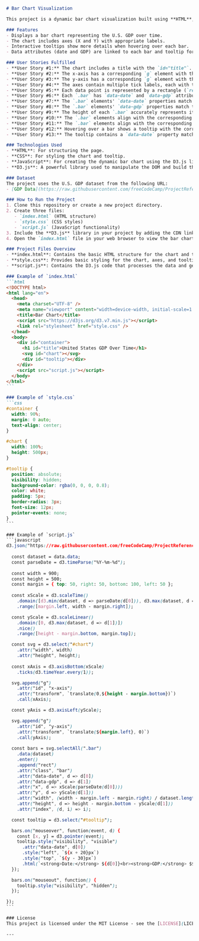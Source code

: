 ````markdown

# Bar Chart Visualization

This project is a dynamic bar chart visualization built using **HTML**, **CSS**, and **JavaScript** with the **D3.js** library. It uses a dataset containing U.S. GDP over time and displays the data as a bar chart with interactive tooltips.

### Features
- Displays a bar chart representing the U.S. GDP over time.
- The chart includes axes (X and Y) with appropriate labels.
- Interactive tooltips show more details when hovering over each bar.
- Data attributes (date and GDP) are linked to each bar and tooltip for easy reference.

### User Stories Fulfilled
- **User Story #1:** The chart includes a title with the `id="title"`.
- **User Story #2:** The x-axis has a corresponding `g` element with the `id="x-axis"`.
- **User Story #3:** The y-axis has a corresponding `g` element with the `id="y-axis"`.
- **User Story #4:** The axes contain multiple tick labels, each with the class `tick`.
- **User Story #5:** Each data point is represented by a rectangle (`rect`) element with the class `bar`.
- **User Story #6:** Each `.bar` has `data-date` and `data-gdp` attributes.
- **User Story #7:** The `.bar` elements' `data-date` properties match the order of the provided data.
- **User Story #8:** The `.bar` elements' `data-gdp` properties match the order of the provided data.
- **User Story #9:** The height of each `.bar` accurately represents its corresponding GDP value.
- **User Story #10:** The `.bar` elements align with the corresponding date on the x-axis.
- **User Story #11:** The `.bar` elements align with the corresponding GDP value on the y-axis.
- **User Story #12:** Hovering over a bar shows a tooltip with the corresponding `data-date` and `data-gdp`.
- **User Story #13:** The tooltip contains a `data-date` property matching the active `.bar` element.

### Technologies Used
- **HTML**: For structuring the page.
- **CSS**: For styling the chart and tooltip.
- **JavaScript**: For creating the dynamic bar chart using the D3.js library.
- **D3.js**: A powerful library used to manipulate the DOM and build the chart.

### Dataset
The project uses the U.S. GDP dataset from the following URL:
- [GDP Data](https://raw.githubusercontent.com/freeCodeCamp/ProjectReferenceData/master/GDP-data.json)

### How to Run the Project
1. Clone this repository or create a new project directory.
2. Create three files:
   - `index.html` (HTML structure)
   - `style.css` (CSS styles)
   - `script.js` (JavaScript functionality)
3. Include the **D3.js** library in your project by adding the CDN link in the `index.html` file.
4. Open the `index.html` file in your web browser to view the bar chart.

### Project Files Overview
- **index.html**: Contains the basic HTML structure for the chart and the tooltip.
- **style.css**: Provides basic styling for the chart, axes, and tooltip.
- **script.js**: Contains the D3.js code that processes the data and generates the chart.

### Example of `index.html`
```html
<!DOCTYPE html>
<html lang="en">
  <head>
    <meta charset="UTF-8" />
    <meta name="viewport" content="width=device-width, initial-scale=1.0" />
    <title>Bar Chart</title>
    <script src="https://d3js.org/d3.v7.min.js"></script>
    <link rel="stylesheet" href="style.css" />
  </head>
  <body>
    <div id="container">
      <h1 id="title">United States GDP Over Time</h1>
      <svg id="chart"></svg>
      <div id="tooltip"></div>
    </div>
    <script src="script.js"></script>
  </body>
</html>
```

### Example of `style.css`
```css
#container {
  width: 90%;
  margin: 0 auto;
  text-align: center;
}

#chart {
  width: 100%;
  height: 500px;
}

#tooltip {
  position: absolute;
  visibility: hidden;
  background-color: rgba(0, 0, 0, 0.8);
  color: white;
  padding: 5px;
  border-radius: 3px;
  font-size: 12px;
  pointer-events: none;
}
```

### Example of `script.js`
```javascript
d3.json("https://raw.githubusercontent.com/freeCodeCamp/ProjectReferenceData/master/GDP-data.json").then(function (data) {
  
  const dataset = data.data;
  const parseDate = d3.timeParse("%Y-%m-%d");
  
  const width = 900;
  const height = 500;
  const margin = { top: 50, right: 50, bottom: 100, left: 50 };
  
  const xScale = d3.scaleTime()
    .domain([d3.min(dataset, d => parseDate(d[0])), d3.max(dataset, d => parseDate(d[0]))])
    .range([margin.left, width - margin.right]);

  const yScale = d3.scaleLinear()
    .domain([0, d3.max(dataset, d => d[1])])
    .nice()
    .range([height - margin.bottom, margin.top]);

  const svg = d3.select("#chart")
    .attr("width", width)
    .attr("height", height);
  
  const xAxis = d3.axisBottom(xScale)
    .ticks(d3.timeYear.every(1));

  svg.append("g")
    .attr("id", "x-axis")
    .attr("transform", `translate(0,${height - margin.bottom})`)
    .call(xAxis);

  const yAxis = d3.axisLeft(yScale);

  svg.append("g")
    .attr("id", "y-axis")
    .attr("transform", `translate(${margin.left}, 0)`)
    .call(yAxis);
  
  const bars = svg.selectAll(".bar")
    .data(dataset)
    .enter()
    .append("rect")
    .attr("class", "bar")
    .attr("data-date", d => d[0])
    .attr("data-gdp", d => d[1])
    .attr("x", d => xScale(parseDate(d[0])))
    .attr("y", d => yScale(d[1]))
    .attr("width", (width - margin.left - margin.right) / dataset.length - 1)
    .attr("height", d => height - margin.bottom - yScale(d[1]))
    .attr("index", (d, i) => i);

  const tooltip = d3.select("#tooltip");

  bars.on("mouseover", function(event, d) {
    const [x, y] = d3.pointer(event);
    tooltip.style("visibility", "visible")
      .attr("data-date", d[0])
      .style("left", `${x + 20}px`)
      .style("top", `${y - 30}px`)
      .html(`<strong>Date:</strong> ${d[0]}<br><strong>GDP:</strong> $${d[1].toFixed(1)} Billion`);
  });

  bars.on("mouseout", function() {
    tooltip.style("visibility", "hidden");
  });

});
```

### License
This project is licensed under the MIT License - see the [LICENSE](LICENSE) file for details.

---
